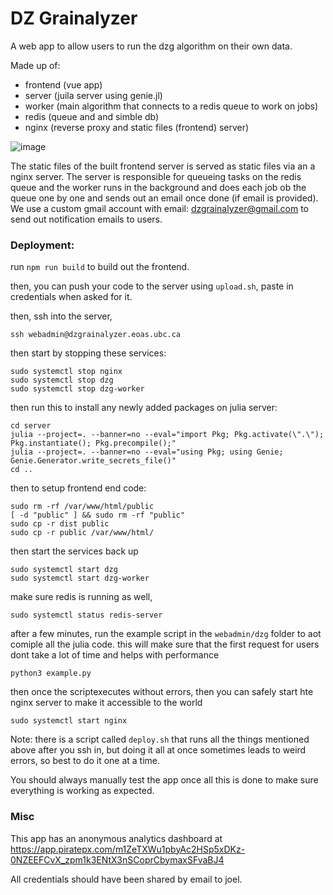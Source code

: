 # DZ Grainalyzer

A web app to allow users to run the dzg algorithm on their own data.

Made up of:
- frontend (vue app)
- server (juila server using genie.jl)
- worker (main algorithm that connects to a redis queue to work on jobs)
- redis (queue and and simble db)
- nginx (reverse proxy and static files (frontend) server)

![image](https://github.com/user-attachments/assets/16c8597f-02cb-4293-96ef-6ec54a748465)

The static files of the built frontend server is served as static files via an a nginx server.
The server is responsible for queueing tasks on the redis queue and the worker runs in the background and does each job ob the queue one by one and sends out an email once done (if email is provided). We use a custom gmail account with email: dzgrainalyzer@gmail.com to send out notification emails to users.

### Deployment:
run `npm run build` to build out the frontend.

then, you can push your code to the server using `upload.sh`, paste in credentials when asked for it.

then, ssh into the server,
```
ssh webadmin@dzgrainalyzer.eoas.ubc.ca
```

then start by stopping these services:
```
sudo systemctl stop nginx
sudo systemctl stop dzg
sudo systemctl stop dzg-worker
```

then run this to install any newly added packages on julia server:
```
cd server
julia --project=. --banner=no --eval="import Pkg; Pkg.activate(\".\"); Pkg.instantiate(); Pkg.precompile();"
julia --project=. --banner=no --eval="using Pkg; using Genie; Genie.Generator.write_secrets_file()"
cd ..
```

then to setup frontend end code:
```
sudo rm -rf /var/www/html/public
[ -d "public" ] && sudo rm -rf "public"
sudo cp -r dist public
sudo cp -r public /var/www/html/
```

then start the services back up
```
sudo systemctl start dzg
sudo systemctl start dzg-worker
```

make sure redis is running as well,
```
sudo systemctl status redis-server
```

after a few minutes, run the example script in the `webadmin/dzg` folder to aot comiple all the julia code. this will make sure that the first request for users dont take a lot of time and helps with performance

```
python3 example.py
```

then once the scriptexecutes without errors, then you can safely start hte nginx server to make it accessible to the world
```
sudo systemctl start nginx
```

Note: there is a script called `deploy.sh` that runs all the things mentioned above after you ssh in, but doing it all at once sometimes leads to weird errors, so best to do it one at a time.


You should always manually test the app once all this is done to make sure everything is working as expected.

### Misc

This app has an anonymous analytics dashboard at https://app.piratepx.com/m1ZeTXWu1pbyAc2HSp5xDKz-0NZEEFCvX_zpm1k3ENtX3nSCoprCbymaxSFvaBJ4


All credentials should have been shared by email to joel.

